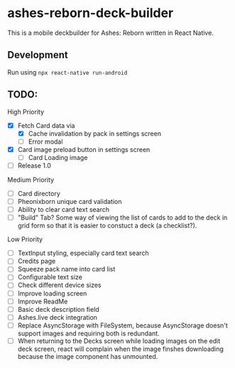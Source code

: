# ashes-reborn-deck-builder
This is a mobile deckbuilder for Ashes: Reborn written in React Native.

## Development

Run using `npx react-native run-android`

## TODO:
High Priority
- [x] Fetch Card data via
  - [x] Cache invalidation by pack in settings screen
  - [ ] Error modal
- [x] Card image preload button in settings screen
  - [ ] Card Loading image
- [ ] Release 1.0

Medium Priority
- [ ] Card directory
- [ ] Pheonixborn unique card validation
- [ ] Ability to clear card text search
- [ ] "Build" Tab? Some way of viewing the list of cards to add to the deck in grid form so that it is easier to constuct a deck (a checklist?).

Low Priority
- [ ] TextInput styling, especially card text search
- [ ] Credits page
- [ ] Squeeze pack name into card list
- [ ] Configurable text size
- [ ] Check different device sizes
- [ ] Improve loading screen
- [ ] Improve ReadMe
- [ ] Basic deck description field
- [ ] Ashes.live deck integration
- [ ] Replace AsyncStorage with FileSystem, because AsyncStorage doesn't support images and requiring both is redundant.
- [ ] When returning to the Decks screen while loading images on the edit deck screen, react will complain when the image finshes downloading because the image component has unmounted.
